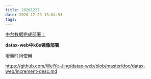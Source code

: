 ```yaml
---
title: 20201223
date: 2020-12-23 15:04:53
tags:
---
```


<u>中台数据完成部署：</u>

**datax-web中k8s镜像部署**

增量时间使用

https://github.com/WeiYe-Jing/datax-web/blob/master/doc/datax-web/increment-desc.md